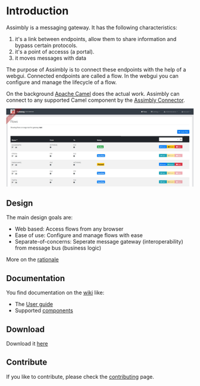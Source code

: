 # Introduction

Assimbly is a messaging gateway. It has the following characteristics:

1. it's a link between endpoints, allow them to share information and bypass certain protocols.
2. it's a point of accesss (a portal).
3. it moves messages with data

The purpose of Assimbly is to connect these endpoints with the help of a webgui. Connected endpoints are called a flow.
In the webgui you can configure and manage the lifecycle of a flow.

On the background [Apache Camel](https://github.com/apache/camel) does the actual work. Assimbly can connect
to any supported Camel component by the [Assimbly Connector](https://github.com/assimbly/connector).

![alt text](src/main/webapp/content/images/assimbly_screenshot.jpg?raw=true "Flows page")


## Design

The main design goals are:

* Web based: Access flows from any browser
* Ease of use: Configure and manage flows with ease
* Separate-of-concerns: Seperate message gateway (interoperability) from message bus (business logic)

More on the [rationale](https://github.com/assimbly/gateway/wiki/Rationale-&-Advantages)

## Documentation

You find documentation on the [wiki](https://github.com/assimbly/gateway/wiki) like:

* The [User guide](https://github.com/assimbly/gateway/wiki/user-guide)
* Supported [components](https://github.com/assimbly/gateway/wiki/components) 


## Download

Download it [here](https://github.com/assimbly/gateway/releases)
 
	
## Contribute

If you like to contribute, please check the [contributing](https://github.com/assimbly/gateway/blob/master/CONTRIBUTING.md) page.
